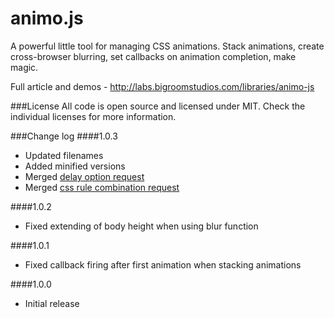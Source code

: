 animo.js
========

A powerful little tool for managing CSS animations. Stack animations, create cross-browser blurring, set callbacks on animation completion, make magic.

Full article and demos - http://labs.bigroomstudios.com/libraries/animo-js

###License
All code is open source and licensed under MIT. Check the individual licenses for more information.

###Change log
####1.0.3
* Updated filenames
* Added minified versions
* Merged [delay option request](https://github.com/ThrivingKings/animo.js/pull/20)
* Merged [css rule combination request](https://github.com/ThrivingKings/animo.js/pull/24)

####1.0.2
* Fixed extending of body height when using blur function

####1.0.1
* Fixed callback firing after first animation when stacking animations

####1.0.0
* Initial release
